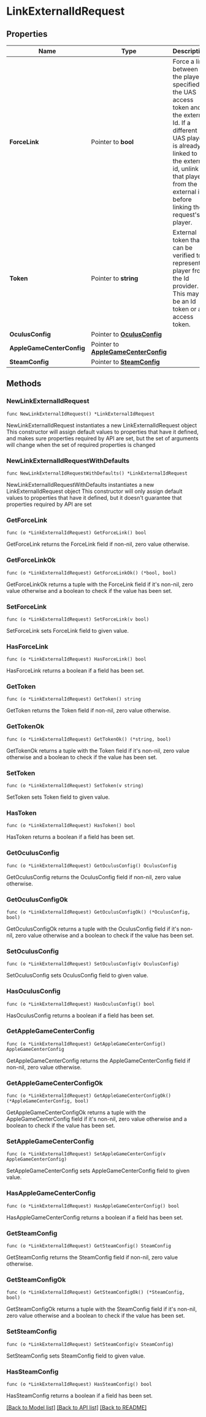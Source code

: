 # LinkExternalIdRequest

## Properties

Name | Type | Description | Notes
------------ | ------------- | ------------- | -------------
**ForceLink** | Pointer to **bool** | Force a link between the player specified in the UAS access token and the external Id. If a different UAS player is already linked to the external id, unlink that player from the external id before linking the request&#39;s player. | [optional] 
**Token** | Pointer to **string** | External token that can be verified to represent a player from the Id provider. This may be an Id token or an access token. | [optional] 
**OculusConfig** | Pointer to [**OculusConfig**](OculusConfig.md) |  | [optional] 
**AppleGameCenterConfig** | Pointer to [**AppleGameCenterConfig**](AppleGameCenterConfig.md) |  | [optional] 
**SteamConfig** | Pointer to [**SteamConfig**](SteamConfig.md) |  | [optional] 

## Methods

### NewLinkExternalIdRequest

`func NewLinkExternalIdRequest() *LinkExternalIdRequest`

NewLinkExternalIdRequest instantiates a new LinkExternalIdRequest object
This constructor will assign default values to properties that have it defined,
and makes sure properties required by API are set, but the set of arguments
will change when the set of required properties is changed

### NewLinkExternalIdRequestWithDefaults

`func NewLinkExternalIdRequestWithDefaults() *LinkExternalIdRequest`

NewLinkExternalIdRequestWithDefaults instantiates a new LinkExternalIdRequest object
This constructor will only assign default values to properties that have it defined,
but it doesn't guarantee that properties required by API are set

### GetForceLink

`func (o *LinkExternalIdRequest) GetForceLink() bool`

GetForceLink returns the ForceLink field if non-nil, zero value otherwise.

### GetForceLinkOk

`func (o *LinkExternalIdRequest) GetForceLinkOk() (*bool, bool)`

GetForceLinkOk returns a tuple with the ForceLink field if it's non-nil, zero value otherwise
and a boolean to check if the value has been set.

### SetForceLink

`func (o *LinkExternalIdRequest) SetForceLink(v bool)`

SetForceLink sets ForceLink field to given value.

### HasForceLink

`func (o *LinkExternalIdRequest) HasForceLink() bool`

HasForceLink returns a boolean if a field has been set.

### GetToken

`func (o *LinkExternalIdRequest) GetToken() string`

GetToken returns the Token field if non-nil, zero value otherwise.

### GetTokenOk

`func (o *LinkExternalIdRequest) GetTokenOk() (*string, bool)`

GetTokenOk returns a tuple with the Token field if it's non-nil, zero value otherwise
and a boolean to check if the value has been set.

### SetToken

`func (o *LinkExternalIdRequest) SetToken(v string)`

SetToken sets Token field to given value.

### HasToken

`func (o *LinkExternalIdRequest) HasToken() bool`

HasToken returns a boolean if a field has been set.

### GetOculusConfig

`func (o *LinkExternalIdRequest) GetOculusConfig() OculusConfig`

GetOculusConfig returns the OculusConfig field if non-nil, zero value otherwise.

### GetOculusConfigOk

`func (o *LinkExternalIdRequest) GetOculusConfigOk() (*OculusConfig, bool)`

GetOculusConfigOk returns a tuple with the OculusConfig field if it's non-nil, zero value otherwise
and a boolean to check if the value has been set.

### SetOculusConfig

`func (o *LinkExternalIdRequest) SetOculusConfig(v OculusConfig)`

SetOculusConfig sets OculusConfig field to given value.

### HasOculusConfig

`func (o *LinkExternalIdRequest) HasOculusConfig() bool`

HasOculusConfig returns a boolean if a field has been set.

### GetAppleGameCenterConfig

`func (o *LinkExternalIdRequest) GetAppleGameCenterConfig() AppleGameCenterConfig`

GetAppleGameCenterConfig returns the AppleGameCenterConfig field if non-nil, zero value otherwise.

### GetAppleGameCenterConfigOk

`func (o *LinkExternalIdRequest) GetAppleGameCenterConfigOk() (*AppleGameCenterConfig, bool)`

GetAppleGameCenterConfigOk returns a tuple with the AppleGameCenterConfig field if it's non-nil, zero value otherwise
and a boolean to check if the value has been set.

### SetAppleGameCenterConfig

`func (o *LinkExternalIdRequest) SetAppleGameCenterConfig(v AppleGameCenterConfig)`

SetAppleGameCenterConfig sets AppleGameCenterConfig field to given value.

### HasAppleGameCenterConfig

`func (o *LinkExternalIdRequest) HasAppleGameCenterConfig() bool`

HasAppleGameCenterConfig returns a boolean if a field has been set.

### GetSteamConfig

`func (o *LinkExternalIdRequest) GetSteamConfig() SteamConfig`

GetSteamConfig returns the SteamConfig field if non-nil, zero value otherwise.

### GetSteamConfigOk

`func (o *LinkExternalIdRequest) GetSteamConfigOk() (*SteamConfig, bool)`

GetSteamConfigOk returns a tuple with the SteamConfig field if it's non-nil, zero value otherwise
and a boolean to check if the value has been set.

### SetSteamConfig

`func (o *LinkExternalIdRequest) SetSteamConfig(v SteamConfig)`

SetSteamConfig sets SteamConfig field to given value.

### HasSteamConfig

`func (o *LinkExternalIdRequest) HasSteamConfig() bool`

HasSteamConfig returns a boolean if a field has been set.


[[Back to Model list]](../README.md#documentation-for-models) [[Back to API list]](../README.md#documentation-for-api-endpoints) [[Back to README]](../README.md)


